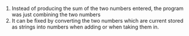 1. Instead of producing the sum of the two numbers entered, the program was just combining the two numbers
2. It can be fixed by converting the two numbers which are current stored as strings into numbers when adding or when taking them in.